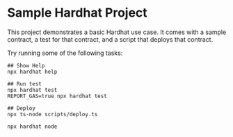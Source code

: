 # Sample Hardhat Project

This project demonstrates a basic Hardhat use case. It comes with a sample contract, a test for that contract, and a script that deploys that contract.

Try running some of the following tasks:

```shell
## Show Help
npx hardhat help

## Run test
npx hardhat test
REPORT_GAS=true npx hardhat test

## Deploy
npx ts-node scripts/deploy.ts

npx hardhat node
```

